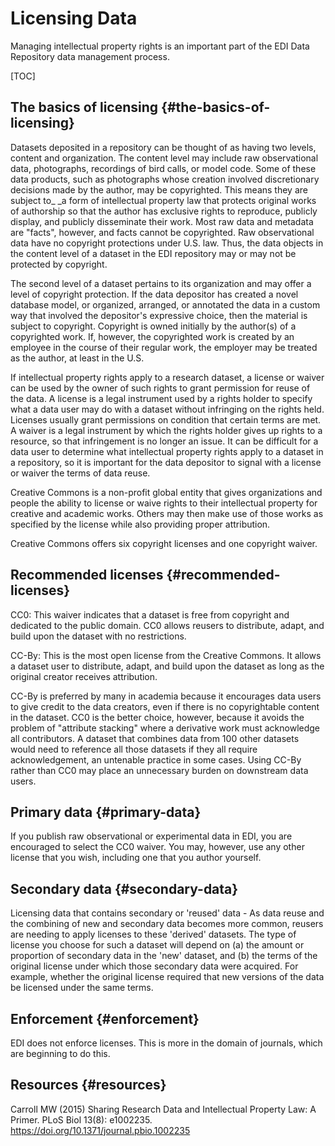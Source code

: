 # Licensing Data

Managing intellectual property rights is an important part of the EDI Data Repository data management process.

[TOC]



## The basics of licensing {#the-basics-of-licensing}

Datasets deposited in a repository can be thought of as having two levels, content and organization. The content level may include raw observational data, photographs, recordings of bird calls, or model code. Some of these data products, such as photographs whose creation involved discretionary decisions made by the author, may be copyrighted. This means they are subject to_ _a form of intellectual property law that protects original works of authorship so that the author has exclusive rights to reproduce, publicly display, and publicly disseminate their work. Most raw data and metadata are "facts", however, and facts cannot be copyrighted. Raw observational data have no copyright protections under U.S. law. Thus, the data objects in the content level of a dataset in the EDI repository may or may not be protected by copyright.

The second level of a dataset pertains to its organization and may offer a level of copyright protection. If the data depositor has created a novel database model, or organized, arranged, or annotated the data in a custom way that involved the depositor's expressive choice, then the material is subject to copyright. Copyright is owned initially by the author(s) of a copyrighted work. If, however, the copyrighted work is created by an employee in the course of their regular work, the employer may be treated as the author, at least in the U.S. 

If intellectual property rights apply to a research dataset, a license or waiver can be used by the owner of such rights to grant permission for reuse of the data. A license is a legal instrument used by a rights holder to specify what a data user may do with a dataset without infringing on the rights held. Licenses usually grant permissions on condition that certain terms are met. A waiver is a legal instrument by which the rights holder gives up rights to a resource, so that infringement is no longer an issue. It can be difficult for a data user to determine what intellectual property rights apply to a dataset in a repository, so it is important for the data depositor to signal with a license or waiver the terms of data reuse.

Creative Commons is a non-profit global entity that gives organizations and people the ability to license or waive rights to their intellectual property for creative and academic works. Others may then make use of those works as specified by the license while also providing proper attribution.

Creative Commons offers six copyright licenses and one copyright waiver. 


## Recommended licenses {#recommended-licenses}

CC0: This waiver indicates that a dataset is free from copyright and dedicated to the public domain. CC0 allows reusers to distribute, adapt, and build upon the dataset with no restrictions.

CC-By: This is the most open license from the Creative Commons. It allows a dataset user to distribute, adapt, and build upon the dataset as long as the original creator receives attribution. 

CC-By is preferred by many in academia because it encourages data users to give credit to the data creators, even if there is no copyrightable content in the dataset. CC0 is the better choice, however, because it avoids the problem of "attribute stacking" where a derivative work must acknowledge all contributors. A dataset that combines data from 100 other datasets would need to reference all those datasets if they all require acknowledgement, an untenable practice in some cases. Using CC-By rather than CC0 may place an unnecessary burden on downstream data users.


## Primary data {#primary-data}

If you publish raw observational or experimental data in EDI, you are encouraged to select the CC0 waiver. You may, however, use any other license that you wish, including one that you author yourself. 


## Secondary data {#secondary-data}

Licensing data that contains secondary or 'reused' data - As data reuse and the combining of new and secondary data becomes more common, reusers are needing to apply licenses to these 'derived' datasets. The type of license you choose for such a dataset will depend on (a) the amount or proportion of secondary data in the 'new' dataset, and (b) the terms of the original license under which those secondary data were acquired. For example, whether the original license required that new versions of the data be licensed under the same terms.


## Enforcement {#enforcement}

EDI does not enforce licenses. This is more in the domain of journals, which are beginning to do this.


## Resources {#resources}

Carroll MW (2015) Sharing Research Data and Intellectual Property Law: A Primer. PLoS Biol 13(8): e1002235. https://doi.org/10.1371/journal.pbio.1002235
